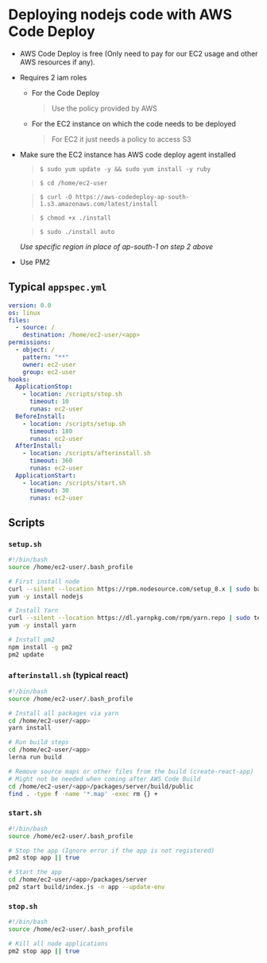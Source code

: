 # Deploying nodejs code with AWS Code Deploy
* AWS Code Deploy is free (Only need to pay for our EC2 usage and other AWS resources if any).
* Requires 2 iam roles
  * For the Code Deploy
    > Use the policy provided by AWS
  * For the EC2 instance on which the code needs to be deployed
    > For EC2 it just needs a policy to access S3

* Make sure the EC2 instance has AWS code deploy agent installed
  > `$ sudo yum update -y && sudo yum install -y ruby`

  > `$ cd /home/ec2-user`
  
  > `$ curl -O https://aws-codedeploy-ap-south-1.s3.amazonaws.com/latest/install`
  
  > `$ chmod +x ./install`
  
  > `$ sudo ./install auto`

  *Use specific region in place of ap-south-1 on step 2 above*

* Use PM2
## Typical `appspec.yml`
```yml
version: 0.0
os: linux
files:
  - source: /
    destination: /home/ec2-user/<app>
permissions:
  - object: /
    pattern: "**"
    owner: ec2-user
    group: ec2-user
hooks:
  ApplicationStop:
    - location: /scripts/stop.sh
      timeout: 10
      runas: ec2-user
  BeforeInstall:
    - location: /scripts/setup.sh
      timeout: 180
      runas: ec2-user
  AfterInstall:
    - location: /scripts/afterinstall.sh
      timeout: 360
      runas: ec2-user
  ApplicationStart:
    - location: /scripts/start.sh
      timeout: 30
      runas: ec2-user
```
## Scripts
### `setup.sh`
```bash
#!/bin/bash
source /home/ec2-user/.bash_profile

# First install node
curl --silent --location https://rpm.nodesource.com/setup_8.x | sudo bash -
yum -y install nodejs

# Install Yarn
curl --silent --location https://dl.yarnpkg.com/rpm/yarn.repo | sudo tee /etc/yum.repos.d/yarn.repo
yum -y install yarn

# Install pm2
npm install -g pm2
pm2 update
```

### `afterinstall.sh` (typical react)
```bash
#!/bin/bash
source /home/ec2-user/.bash_profile

# Install all packages via yarn
cd /home/ec2-user/<app>
yarn install

# Run build steps
cd /home/ec2-user/<app>
lerna run build

# Remove source maps or other files from the build (create-react-app)
# Might not be needed when coming after AWS Code Build
cd /home/ec2-user/<app>/packages/server/build/public
find . -type f -name '*.map' -exec rm {} +
```

### `start.sh`
```bash
#!/bin/bash
source /home/ec2-user/.bash_profile

# Stop the app (Ignore error if the app is not registered)
pm2 stop app || true

# Start the app
cd /home/ec2-user/<app>/packages/server
pm2 start build/index.js -n app --update-env
```

### `stop.sh`
```bash
#!/bin/bash
source /home/ec2-user/.bash_profile

# Kill all node applications
pm2 stop app || true
```